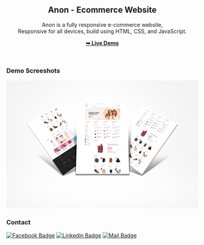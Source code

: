 <div align="center">

  <h2 align="center">Anon - Ecommerce Website</h2>

Anon is a fully responsive e-commerce website, <br />Responsive for all devices, build using HTML, CSS, and JavaScript.

<a href="https://russellbdevs.github.io/anon/"><strong>➥ Live Demo</strong></a>

</div>

<br />

### Demo Screeshots

![Anon Desktop Demo](./anon.png "Desktop Demo")

### Contact

[![Facebook Badge](https://img.shields.io/badge/Facebook-1877F2?style=for-the-badge&logo=facebook&logoColor=white)](https://facebook.com/bdweeby) [![Linkedin Badge](https://img.shields.io/badge/LinkedIn-0077B5?style=for-the-badge&logo=linkedin&logoColor=white)](https://www.linkedin.com/in/bdweeby) [![Mail Badge](https://img.shields.io/badge/Gmail-D14836?style=for-the-badge&logo=gmail&logoColor=white)](mailto:bdweeby@gmail.com)
